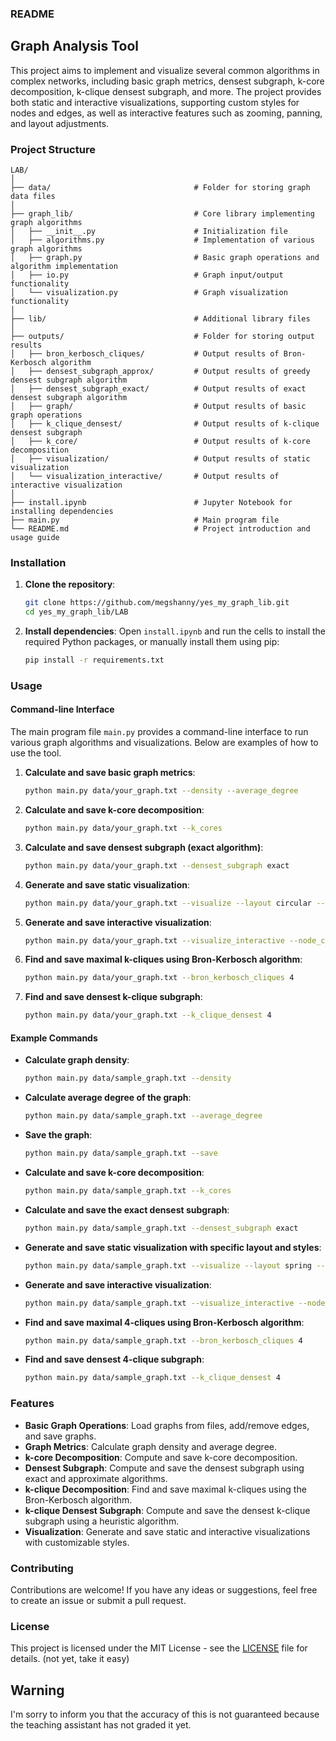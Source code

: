 ### README

## Graph Analysis Tool

This project aims to implement and visualize several common algorithms in complex networks, including basic graph metrics, densest subgraph, k-core decomposition, k-clique densest subgraph, and more. The project provides both static and interactive visualizations, supporting custom styles for nodes and edges, as well as interactive features such as zooming, panning, and layout adjustments.

### Project Structure

```plaintext
LAB/
│
├── data/                                # Folder for storing graph data files
│
├── graph_lib/                           # Core library implementing graph algorithms
│   ├── __init__.py                      # Initialization file
│   ├── algorithms.py                    # Implementation of various graph algorithms
│   ├── graph.py                         # Basic graph operations and algorithm implementation
│   ├── io.py                            # Graph input/output functionality
│   └── visualization.py                 # Graph visualization functionality
│
├── lib/                                 # Additional library files
│
├── outputs/                             # Folder for storing output results
│   ├── bron_kerbosch_cliques/           # Output results of Bron-Kerbosch algorithm
│   ├── densest_subgraph_approx/         # Output results of greedy densest subgraph algorithm
│   ├── densest_subgraph_exact/          # Output results of exact densest subgraph algorithm
│   ├── graph/                           # Output results of basic graph operations
│   ├── k_clique_densest/                # Output results of k-clique densest subgraph
│   ├── k_core/                          # Output results of k-core decomposition
│   ├── visualization/                   # Output results of static visualization
│   └── visualization_interactive/       # Output results of interactive visualization
│
├── install.ipynb                        # Jupyter Notebook for installing dependencies
├── main.py                              # Main program file
└── README.md                            # Project introduction and usage guide
```

### Installation

1. **Clone the repository**:
   ```sh
   git clone https://github.com/megshanny/yes_my_graph_lib.git
   cd yes_my_graph_lib/LAB
   ```

2. **Install dependencies**:
   Open `install.ipynb` and run the cells to install the required Python packages, or manually install them using pip:
   ```sh
   pip install -r requirements.txt
   ```

### Usage

#### Command-line Interface

The main program file `main.py` provides a command-line interface to run various graph algorithms and visualizations. Below are examples of how to use the tool.

1. **Calculate and save basic graph metrics**:
   ```sh
   python main.py data/your_graph.txt --density --average_degree
   ```

2. **Calculate and save k-core decomposition**:
   ```sh
   python main.py data/your_graph.txt --k_cores
   ```

3. **Calculate and save densest subgraph (exact algorithm)**:
   ```sh
   python main.py data/your_graph.txt --densest_subgraph exact
   ```

4. **Generate and save static visualization**:
   ```sh
   python main.py data/your_graph.txt --visualize --layout circular --node_color red --node_size 600 --edge_color blue --font_size 12
   ```

5. **Generate and save interactive visualization**:
   ```sh
   python main.py data/your_graph.txt --visualize_interactive --node_color green --node_size 15 --edge_color gray
   ```

6. **Find and save maximal k-cliques using Bron-Kerbosch algorithm**:
   ```sh
   python main.py data/your_graph.txt --bron_kerbosch_cliques 4
   ```

7. **Find and save densest k-clique subgraph**:
   ```sh
   python main.py data/your_graph.txt --k_clique_densest 4
   ```

#### Example Commands

- **Calculate graph density**:
  ```sh
  python main.py data/sample_graph.txt --density
  ```

- **Calculate average degree of the graph**:
  ```sh
  python main.py data/sample_graph.txt --average_degree
  ```

- **Save the graph**:
  ```sh
  python main.py data/sample_graph.txt --save
  ```

- **Calculate and save k-core decomposition**:
  ```sh
  python main.py data/sample_graph.txt --k_cores
  ```

- **Calculate and save the exact densest subgraph**:
  ```sh
  python main.py data/sample_graph.txt --densest_subgraph exact
  ```

- **Generate and save static visualization with specific layout and styles**:
  ```sh
  python main.py data/sample_graph.txt --visualize --layout spring --node_color blue --node_size 700 --edge_color red --font_size 14
  ```

- **Generate and save interactive visualization**:
  ```sh
  python main.py data/sample_graph.txt --visualize_interactive --node_color yellow --node_size 20 --edge_color green
  ```

- **Find and save maximal 4-cliques using Bron-Kerbosch algorithm**:
  ```sh
  python main.py data/sample_graph.txt --bron_kerbosch_cliques 4
  ```

- **Find and save densest 4-clique subgraph**:
  ```sh
  python main.py data/sample_graph.txt --k_clique_densest 4
  ```

### Features

- **Basic Graph Operations**: Load graphs from files, add/remove edges, and save graphs.
- **Graph Metrics**: Calculate graph density and average degree.
- **k-core Decomposition**: Compute and save k-core decomposition.
- **Densest Subgraph**: Compute and save the densest subgraph using exact and approximate algorithms.
- **k-clique Decomposition**: Find and save maximal k-cliques using the Bron-Kerbosch algorithm.
- **k-clique Densest Subgraph**: Compute and save the densest k-clique subgraph using a heuristic algorithm.
- **Visualization**: Generate and save static and interactive visualizations with customizable styles.

### Contributing

Contributions are welcome! If you have any ideas or suggestions, feel free to create an issue or submit a pull request.

### License

This project is licensed under the MIT License - see the [LICENSE](LICENSE) file for details.
(not yet, take it easy)

## Warning

I'm sorry to inform you that the accuracy of this is not guaranteed because the teaching assistant has not graded it yet.